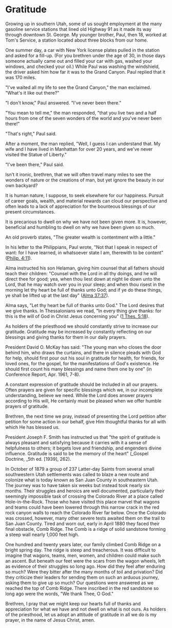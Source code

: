 # Gratitude

Growing up in southern Utah, some of us sought employment at the many gasoline
service stations that lined old Highway 91 as it made its way through downtown
St. George. My younger brother, Paul, then 18, worked at Tom's Service, a
station located about three blocks from our home.

One summer day, a car with New York license plates pulled in the station and
asked for a fill-up. (For you brethren under the age of 30, in those days
someone actually came out and filled your car with gas, washed your windows,
and checked your oil.) While Paul was washing the windshield, the driver asked
him how far it was to the Grand Canyon. Paul replied that it was 170 miles.

"I've waited all my life to see the Grand Canyon," the man exclaimed. "What's
it like out there?"

"I don't know," Paul answered. "I've never been there."

"You mean to tell me," the man responded, "that you live two and a half hours
from one of the seven wonders of the world and you've never been there!"

"That's right," Paul said.

After a moment, the man replied, "Well, I guess I can understand that. My wife
and I have lived in Manhattan for over 20 years, and we've never visited the
Statue of Liberty."

"I've been there," Paul said.

Isn't it ironic, brethren, that we will often travel many miles to see the
wonders of nature or the creations of man, but yet ignore the beauty in our
own backyard?

It is human nature, I suppose, to seek elsewhere for our happiness. Pursuit of
career goals, wealth, and material rewards can cloud our perspective and often
leads to a lack of appreciation for the bounteous blessings of our present
circumstances.

It is precarious to dwell on why we have not been given more. It is, however,
beneficial and humbling to dwell on why we have been given so much.

An old proverb states, "The greater wealth is contentment with a little."

In his letter to the Philippians, Paul wrote, "Not that I speak in respect of
want: for I have learned, in whatsoever state I am, therewith to be content"
([Philip. 4:11](https://www.lds.org/scriptures/nt/philip/4.11?lang=eng#10)).

Alma instructed his son Helaman, giving him counsel that all fathers should
teach their children: "Counsel with the Lord in all thy doings, and he will
direct thee for good; yea, when thou liest down at night lie down unto the
Lord, that he may watch over you in your sleep; and when thou risest in the
morning let thy heart be full of thanks unto God; and if ye do these things,
ye shall be lifted up at the last day" ([Alma
37:37](https://www.lds.org/scriptures/bofm/alma/37.37?lang=eng#36)).

Alma says, "Let thy heart be full of thanks unto God." The Lord desires that
we give thanks. In Thessalonians we read, "In every thing give thanks: for
this is the will of God in Christ Jesus concerning you" ([1 Thes.
5:18](https://www.lds.org/scriptures/nt/1-thes/5.18?lang=eng#17)).

As holders of the priesthood we should constantly strive to increase our
gratitude. Gratitude may be increased by constantly reflecting on our
blessings and giving thanks for them in our daily prayers.

President David O. McKay has said: "The young man who closes the door behind
him, who draws the curtains, and there in silence pleads with God for help,
should first pour out his soul in gratitude for health, for friends, for loved
ones, for the gospel, for the manifestations of God's existence. He should
first count his many blessings and name them one by one" (in Conference
Report, Apr. 1961, 7-8).

A constant expression of gratitude should be included in all our prayers.
Often prayers are given for specific blessings which we, in our incomplete
understanding, believe we need. While the Lord does answer prayers according
to His will, He certainly must be pleased when we offer humble prayers of
gratitude.

Brethren, the next time we pray, instead of presenting the Lord petition after
petition for some action in our behalf, give Him thoughtful thanks for all
with which He has blessed us.

President Joseph F. Smith has instructed us that "the spirit of gratitude is
always pleasant and satisfying because it carries with it a sense of
helpfulness to others; it begets love and friendship, and engenders divine
influence. Gratitude is said to be the memory of the heart" (_Gospel Doctrine,
_5th ed. [1939], 262).

In October of 1879 a group of 237 Latter-day Saints from several small
southwestern Utah settlements was called to blaze a new route and colonize
what is today known as San Juan County in southeastern Utah. The journey was
to have taken six weeks but instead took nearly six months. Their struggles
and heroics are well documented, particularly their seemingly impossible task
of crossing the Colorado River at a place called Hole-in-the-Rock. Those who
have visited this place marvel that wagons and teams could have been lowered
through this narrow crack in the red rock canyon walls to reach the Colorado
River far below. Once the Colorado was crossed, however, many other severe
tests awaited them on the trail to San Juan County. Tired and worn out, early
in April 1880 they faced their final obstacle, Comb Ridge. The Comb is a ridge
of solid sandstone forming a steep wall nearly 1,000 feet high.

One hundred and twenty years later, our family climbed Comb Ridge on a bright
spring day. The ridge is steep and treacherous. It was difficult to imagine
that wagons, teams, men, women, and children could make such an ascent. But
beneath our feet were the scars from the wagon wheels, left as evidence of
their struggles so long ago. How did they feel after enduring so much? Were
they bitter after the many months of toil and privation? Did they criticize
their leaders for sending them on such an arduous journey, asking them to give
up so much? Our questions were answered as we reached the top of Comb Ridge.
There inscribed in the red sandstone so long ago were the words, "We thank
Thee, O God."

Brethren, I pray that we might keep our hearts full of thanks and appreciation
for what we have and not dwell on what is not ours. As holders of the
priesthood, let us adopt an attitude of gratitude in all we do is my prayer,
in the name of Jesus Christ, amen.

